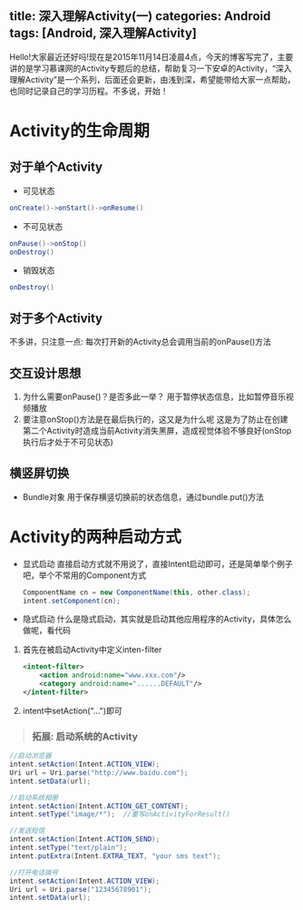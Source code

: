 title: 深入理解Activity(一)
categories: Android
tags: [Android, 深入理解Activity]
---
Hello!大家最近还好吗!现在是2015年11月14日凌晨4点，今天的博客写完了，主要讲的是学习慕课网的Activity专题后的总结，帮助复习一下安卓的Activity，“深入理解Activity”是一个系列，后面还会更新，由浅到深，希望能带给大家一点帮助，也同时记录自己的学习历程。不多说，开始！
# Activity的生命周期
## 对于单个Activity
* 可见状态
```java
onCreate()->onStart()->onResume()
```
* 不可见状态
```java
onPause()->onStop()
onDestroy()
```
* 销毁状态
```java
onDestroy()
```
## 对于多个Activity
不多讲，只注意一点:
每次打开新的Activity总会调用当前的onPause()方法
## 交互设计思想
1. 为什么需要onPause()？是否多此一举？
	用于暂停状态信息，比如暂停音乐视频播放
2. 要注意onStop()方法是在最后执行的，这又是为什么呢
	这是为了防止在创建第二个Activity时造成当前Activity消失黑屏，造成视觉体验不够良好(onStop执行后才处于不可见状态)
## 横竖屏切换
* Bundle对象
	用于保存横竖切换前的状态信息，通过bundle.put()方法
# Activity的两种启动方式
* 显式启动
	直接启动方式就不用说了，直接Intent启动即可，还是简单举个例子吧，举个不常用的Component方式
	```java
	ComponentName cn = new ComponentName(this, other.class);
	intent.setComponent(cn);
	```
* 隐式启动
	什么是隐式启动，其实就是启动其他应用程序的Activity，具体怎么做呢，看代码
1. 首先在被启动Activity中定义inten-filter
	```xml
	<intent-filter>
		<action android:name="www.xxx.com"/>
		<category android:name="......DEFAULT"/>
	</intent-filter>
	```
2. intent中setAction("...")即可


>### 拓展: 启动系统的Activity
```java
//启动浏览器
intent.setAction(Intent.ACTION_VIEW);
Uri url = Uri.parse("http://www.baidu.com");
intent.setData(url);

//启动系统相册
intent.setAction(Intent.ACTION_GET_CONTENT);
intent.setType("image/*");	//重写onActivityForResult()

//发送短信
intent.setAction(Intent.ACTION_SEND);
intent.setType("text/plain");
intent.putExtra(Intent.EXTRA_TEXT, "your sms text");

//打开电话拨号
intent.setAction(Intent.ACTION_VIEW);
Uri url = Uri.parse("12345678901");
intent.setData(url);
```